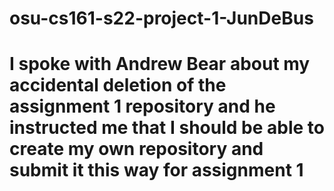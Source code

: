 # osu-cs161-s22-project-1-JunDeBus
# I spoke with Andrew Bear about my accidental deletion of the assignment 1 repository and he instructed me that I should be able to create my own repository and submit it this way for assignment 1
